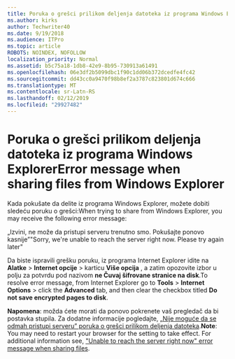 ```yaml
---
title: Poruka o grešci prilikom deljenja datoteka iz programa Windows Explorer
ms.author: kirks
author: Techwriter40
ms.date: 9/19/2018
ms.audience: ITPro
ms.topic: article
ROBOTS: NOINDEX, NOFOLLOW
localization_priority: Normal
ms.assetid: b5c75a18-1db8-42e9-8b95-730913a61491
ms.openlocfilehash: 06e3df2b5099dbc1f90c1dd06b372dcedfe4fc42
ms.sourcegitcommit: dd43cc0a9470f98b8ef2a3787c823801d674c666
ms.translationtype: MT
ms.contentlocale: sr-Latn-RS
ms.lasthandoff: 02/12/2019
ms.locfileid: "29927482"
---
```

# <a name="error-message-when-sharing-files-from-windows-explorer"></a><span data-ttu-id="a9499-102">Poruka o grešci prilikom deljenja datoteka iz programa Windows Explorer</span><span class="sxs-lookup"><span data-stu-id="a9499-102">Error message when sharing files from Windows Explorer</span></span>

<span data-ttu-id="a9499-103">Kada pokušate da delite iz programa Windows Explorer, možete dobiti sledeću poruku o grešci:</span><span class="sxs-lookup"><span data-stu-id="a9499-103">When trying to share from Windows Explorer, you may receive the following error message:</span></span>
  
<span data-ttu-id="a9499-p101">„Izvini, ne može da pristupi serveru trenutno smo. Pokušajte ponovo kasnije”</span><span class="sxs-lookup"><span data-stu-id="a9499-p101">"Sorry, we're unable to reach the server right now. Please try again later"</span></span>
  
<span data-ttu-id="a9499-106">Da biste ispravili grešku poruku, iz programa Internet Explorer idite na **Alatke** \> **Internet opcije** \> karticu **Više opcija** , a zatim opozovite izbor u polju za potvrdu pod nazivom **ne Čuvaj šifrovane stranice na disk**.</span><span class="sxs-lookup"><span data-stu-id="a9499-106">To resolve error message, from Internet Explorer go to **Tools** \> **Internet Options** \> click the **Advanced** tab, and then clear the checkbox titled **Do not save encrypted pages to disk**.</span></span> 
  
 <span data-ttu-id="a9499-p102">**Napomena**: možda ćete morati da ponovo pokrenete vaš pregledač da bi postavka stupila. Za dodatne informacije pogledajte, [„Nije moguće da se odmah pristupi serveru” poruka o grešci prilikom deljenja datoteka](https://go.microsoft.com/fwlink/?linkid=2022914).</span><span class="sxs-lookup"><span data-stu-id="a9499-p102">**Note**: You may need to restart your browser for the setting to take effect. For additional information see, ["Unable to reach the server right now" error message when sharing files](https://go.microsoft.com/fwlink/?linkid=2022914).</span></span>
  

